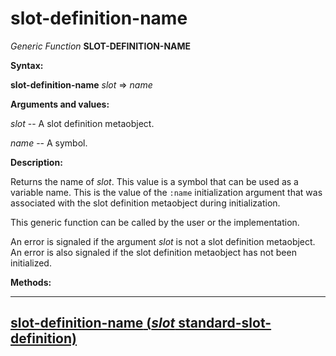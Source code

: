 slot-definition-name
====================

*Generic Function* **SLOT-DEFINITION-NAME**

**Syntax:**

**slot-definition-name** *slot* => *name*

**Arguments and values:**

*slot* -- A slot definition metaobject.

*name* -- A symbol.

**Description:**

Returns the name of *slot*. This value is a symbol that can be used as a variable name. This is the value of the `:name` initialization argument that was associated with the slot definition metaobject during initialization.

This generic function can be called by the user or the implementation.

An error is signaled if the argument *slot* is not a slot definition metaobject. An error is also signaled if the slot definition metaobject has not been initialized.

**Methods:**

  ----------------------------------------------------------------------------------------------------------------
  [**slot-definition-name** (*slot* standard-slot-definition)](slot-definition-name-standard-slot-definition.md)
  ----------------------------------------------------------------------------------------------------------------


